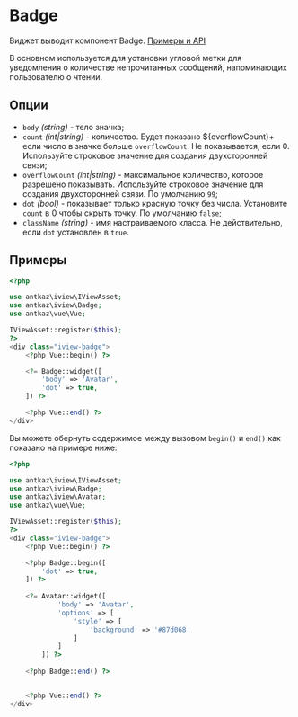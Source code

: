# Badge

Виджет выводит компонент Badge. [Примеры и API](https://www.iviewui.com/components/badge-en)

В основном используется для установки угловой метки для уведомления о количестве непрочитанных сообщений, напоминающих пользователю о чтении.

## Опции

* `body` *(string)* - тело значка;
* `count` *(int|string)* - количество. Будет показано ${overflowCount}+ если число в значке больше `overflowCount`. Не показывается, если 0. 
Используйте строковое значение для создания двухсторонней связи;
* `overflowCount` *(int|string)* - максимальное количество, которое разрешено показывать. Используйте строковое значение для создания двухсторонней связи. По умолчанию `99`;
* `dot` *(bool)* - показывает только красную точку без числа. Установите `count` в 0 чтобы скрыть точку. По умолчанию `false`;
* `className` *(string)* - имя настраиваемого класса. Не действительно, если `dot` установлен в `true`.

## Примеры

```php
<?php

use antkaz\iview\IViewAsset;
use antkaz\iview\Badge;
use antkaz\vue\Vue;

IViewAsset::register($this);
?>
<div class="iview-badge">
    <?php Vue::begin() ?>

    <?= Badge::widget([
        'body' => 'Avatar',
        'dot' => true,
    ]) ?>

    <?php Vue::end() ?>
</div>
```

Вы можете обернуть содержимое между вызовом `begin()` и `end()` как показано на примере ниже:

```php
<?php

use antkaz\iview\IViewAsset;
use antkaz\iview\Badge;
use antkaz\iview\Avatar;
use antkaz\vue\Vue;

IViewAsset::register($this);
?>
<div class="iview-badge">
    <?php Vue::begin() ?>

    <?php Badge::begin([
        'dot' => true,
    ]) ?>
    
    <?= Avatar::widget([
            'body' => 'Avatar',
            'options' => [
                'style' => [
                    'background' => '#87d068'
                ]
            ]
        ]) ?>
    
    <?php Badge::end() ?>


    <?php Vue::end() ?>
</div>
```
